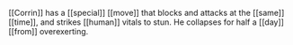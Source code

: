 

[[Corrin]] has a [[special]] [[move]] that blocks and attacks at the [[same]] [[time]], and strikes [[human]] vitals to stun. He collapses for half a [[day]] [[from]] overexerting. 